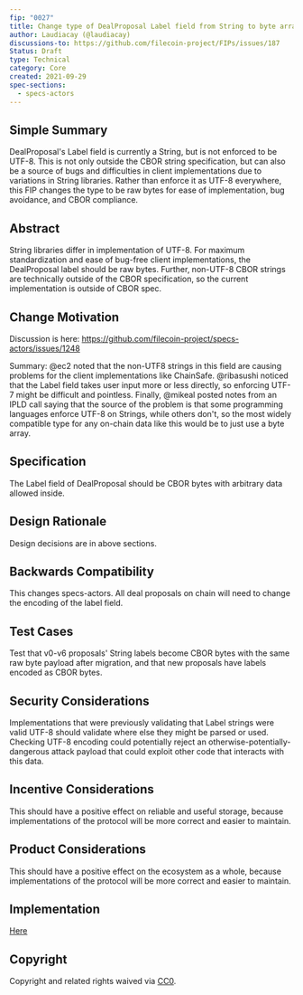 ```yaml
---
fip: "0027"
title: Change type of DealProposal Label field from String to byte array
author: Laudiacay (@laudiacay)
discussions-to: https://github.com/filecoin-project/FIPs/issues/187
Status: Draft
type: Technical
category: Core
created: 2021-09-29
spec-sections: 
  - specs-actors
---
```


<!--You can leave these HTML comments in your merged FIP and delete the visible duplicate text guides, they will not appear and may be helpful to refer to if you edit it again. This is the suggested template for new FIPs. Note that a FIP number will be assigned by an editor. When opening a pull request to submit your FIP, please use an abbreviated title in the filename, `fip-draft_title_abbrev.md`. The title should be 44 characters or less.-->


## Simple Summary
<!--"If you can't explain it simply, you don't understand it well enough." Provide a simplified and layman-accessible explanation of the FIP.-->
DealProposal's Label field is currently a String, but is not enforced to be UTF-8. This is not only outside the CBOR string specification, but can also be a source of bugs and difficulties in client implementations due to variations in String libraries. Rather than enforce it as UTF-8 everywhere, this FIP changes the type to be raw bytes for ease of implementation, bug avoidance, and CBOR compliance.

## Abstract
<!--A short (~200 word) description of the technical issue being addressed.-->
String libraries differ in implementation of UTF-8. For maximum standardization and ease of bug-free client implementations, the DealProposal label should be raw bytes. Further, non-UTF-8 CBOR strings are technically outside of the CBOR specification, so the current implementation is outside of CBOR spec.

## Change Motivation
<!--The motivation is critical for FIPs that want to change the Filecoin protocol. It should clearly explain why the existing protocol specification is inadequate to address the problem that the FIP solves. FIP submissions without sufficient motivation may be rejected outright.-->

Discussion is here: https://github.com/filecoin-project/specs-actors/issues/1248

Summary: @ec2 noted that the non-UTF8 strings in this field are causing problems for the client implementations like ChainSafe. @ribasushi noticed that the Label field takes user input more or less directly, so enforcing UTF-7 might be difficult and pointless. Finally, @mikeal posted notes from an IPLD call saying that the source of the problem is that some programming languages enforce UTF-8 on Strings, while others don't, so the most widely compatible type for any on-chain data like this would be to just use a byte array.

## Specification
<!--The technical specification should describe the syntax and semantics of any new feature. The specification should be detailed enough to allow competing, interoperable implementations for any of the current Filecoin implementations. -->

The Label field of DealProposal should be CBOR bytes with arbitrary data allowed inside.

## Design Rationale
<!--The rationale fleshes out the specification by describing what motivated the design and why particular design decisions were made. It should describe alternate designs that were considered and related work, e.g. how the feature is supported in other languages. The rationale may also provide evidence of consensus within the community, and should discuss important objections or concerns raised during discussion.-->

Design decisions are in above sections.

## Backwards Compatibility
<!--All FIPs that introduce backwards incompatibilities must include a section describing these incompatibilities and their severity. The FIP must explain how the author proposes to deal with these incompatibilities. FIP submissions without a sufficient backwards compatibility treatise may be rejected outright.-->

This changes specs-actors. All deal proposals on chain will need to change the encoding of the label field.

## Test Cases
<!--Test cases for an implementation are mandatory for FIPs that are affecting consensus changes. Other FIPs can choose to include links to test cases if applicable.-->

Test that v0-v6 proposals' String labels become CBOR bytes with the same raw byte payload after migration, and that new proposals have labels encoded as CBOR bytes.

## Security Considerations
<!--All FIPs must contain a section that discusses the security implications/considerations relevant to the proposed change. Include information that might be important for security discussions, surfaces risks and can be used throughout the life cycle of the proposal. E.g. include security-relevant design decisions, concerns, important discussions, implementation-specific guidance and pitfalls, an outline of threats and risks and how they are being addressed. FIP submissions missing the "Security Considerations" section will be rejected. A FIP cannot proceed to status "Final" without a Security Considerations discussion deemed sufficient by the reviewers.-->

Implementations that were previously validating that Label strings were valid UTF-8 should validate where else they might be parsed or used. Checking UTF-8 encoding could potentially reject an otherwise-potentially-dangerous attack payload that could exploit other code that interacts with this data.

## Incentive Considerations
<!--All FIPs must contain a section that discusses the incentive implications/considerations relative to the proposed change. Include information that might be important for incentive discussion. A discussion on how the proposed change will incentivize reliable and useful storage is required. FIP submissions missing the "Incentive Considerations" section will be rejected. An FIP cannot proceed to status "Final" without a Incentive Considerations discussion deemed sufficient by the reviewers.-->

This should have a positive effect on reliable and useful storage, because implementations of the protocol will be more correct and easier to maintain.

## Product Considerations
<!--All FIPs must contain a section that discusses the product implications/considerations relative to the proposed change. Include information that might be important for product discussion. A discussion on how the proposed change will enable better storage-related goods and services to be developed on Filecoin. FIP submissions missing the "Product Considerations" section will be rejected. An FIP cannot proceed to status "Final" without a Product Considerations discussion deemed sufficient by the reviewers.-->

This should have a positive effect on the ecosystem as a whole, because implementations of the protocol will be more correct and easier to maintain.

## Implementation
<!--The implementations must be completed before any core FIP is given status "Final", but it need not be completed before the FIP is accepted. While there is merit to the approach of reaching consensus on the specification and rationale before writing code, the principle of "rough consensus and running code" is still useful when it comes to resolving many discussions of API details.-->

[Here](https://github.com/filecoin-project/specs-actors/pull/1496)

## Copyright
Copyright and related rights waived via [CC0](https://creativecommons.org/publicdomain/zero/1.0/).
